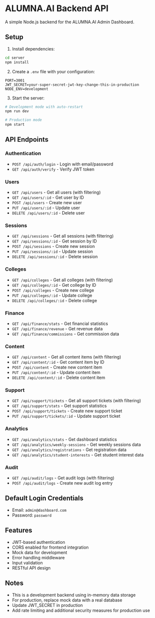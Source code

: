 # ALUMNA.AI Backend API

A simple Node.js backend for the ALUMNA.AI Admin Dashboard.

## Setup

1. Install dependencies:
```bash
cd server
npm install
```

2. Create a `.env` file with your configuration:
```
PORT=3001
JWT_SECRET=your-super-secret-jwt-key-change-this-in-production
NODE_ENV=development
```

3. Start the server:
```bash
# Development mode with auto-restart
npm run dev

# Production mode
npm start
```

## API Endpoints

### Authentication
- `POST /api/auth/login` - Login with email/password
- `GET /api/auth/verify` - Verify JWT token

### Users
- `GET /api/users` - Get all users (with filtering)
- `GET /api/users/:id` - Get user by ID
- `POST /api/users` - Create new user
- `PUT /api/users/:id` - Update user
- `DELETE /api/users/:id` - Delete user

### Sessions
- `GET /api/sessions` - Get all sessions (with filtering)
- `GET /api/sessions/:id` - Get session by ID
- `POST /api/sessions` - Create new session
- `PUT /api/sessions/:id` - Update session
- `DELETE /api/sessions/:id` - Delete session

### Colleges
- `GET /api/colleges` - Get all colleges (with filtering)
- `GET /api/colleges/:id` - Get college by ID
- `POST /api/colleges` - Create new college
- `PUT /api/colleges/:id` - Update college
- `DELETE /api/colleges/:id` - Delete college

### Finance
- `GET /api/finance/stats` - Get financial statistics
- `GET /api/finance/revenue` - Get revenue data
- `GET /api/finance/commissions` - Get commission data

### Content
- `GET /api/content` - Get all content items (with filtering)
- `GET /api/content/:id` - Get content item by ID
- `POST /api/content` - Create new content item
- `PUT /api/content/:id` - Update content item
- `DELETE /api/content/:id` - Delete content item

### Support
- `GET /api/support/tickets` - Get all support tickets (with filtering)
- `GET /api/support/stats` - Get support statistics
- `POST /api/support/tickets` - Create new support ticket
- `PUT /api/support/tickets/:id` - Update support ticket

### Analytics
- `GET /api/analytics/stats` - Get dashboard statistics
- `GET /api/analytics/weekly-sessions` - Get weekly sessions data
- `GET /api/analytics/registrations` - Get registration data
- `GET /api/analytics/student-interests` - Get student interest data

### Audit
- `GET /api/audit/logs` - Get audit logs (with filtering)
- `POST /api/audit/logs` - Create new audit log entry

## Default Login Credentials

- Email: `admin@dashboard.com`
- Password: `password`

## Features

- JWT-based authentication
- CORS enabled for frontend integration
- Mock data for development
- Error handling middleware
- Input validation
- RESTful API design

## Notes

- This is a development backend using in-memory data storage
- For production, replace mock data with a real database
- Update JWT_SECRET in production
- Add rate limiting and additional security measures for production use
